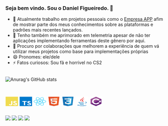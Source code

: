 ### Seja bem vindo. Sou o Daniel Figueiredo. 👋

- 🔭 Atualmente trabalho em projetos pessoais como o [Empresa APP](https://github.com/NielDevSft/empresa) afim de mostrar parte dos meus conhecimentos sobre as plataformas e padrões mais recentes lançados. 
- 🌱 Tenho também me aprimorado em telemetria apesar de não ter aplicações implementando ferramentas deste gênero por aqui.
- 👯 Procuro por colaborações que melhorem a experiência de quem vá utilizar meus projetos como base para implementações próprias
- 😄 Pronomes: ele/dele
- ⚡ Fatos curiosos: Sou fã e horrivel no CS2

##

![Anurag's GitHub stats](https://github-readme-stats.vercel.app/api?username=NielDevSft&show_icons=true&theme=cobalt)

##

<div style="display: inline_block"><br>
  <img align="center" alt="Daniel-Js" height="30" width="40" src="https://raw.githubusercontent.com/devicons/devicon/master/icons/javascript/javascript-plain.svg">
  <img align="center" alt="Daniel-Ts" height="30" width="40" src="https://raw.githubusercontent.com/devicons/devicon/master/icons/typescript/typescript-plain.svg">
  <img align="center" alt="Daniel-React" height="30" width="40" src="https://raw.githubusercontent.com/devicons/devicon/master/icons/react/react-original.svg">
  <img align="center" alt="Daniel-HTML" height="30" width="40" src="https://raw.githubusercontent.com/devicons/devicon/master/icons/html5/html5-original.svg">
  <img align="center" alt="Daniel-CSS" height="30" width="40" src="https://raw.githubusercontent.com/devicons/devicon/master/icons/css3/css3-original.svg">
  <img align="center" alt="Daniel-Python" height="30" width="40" src="https://raw.githubusercontent.com/devicons/devicon/master/icons/java/java-original.svg">
  <img align="center" alt="Daniel-Csharp" height="30" width="40" src="https://raw.githubusercontent.com/devicons/devicon/master/icons/csharp/csharp-original.svg">
</div>

##
  
<div> 
  <a href="https://www.youtube.com/channel/UC35WPrZjB4VZPLlqntbjeVQ" target="_blank"><img src="https://img.shields.io/badge/YouTube-FF0000?style=for-the-badge&logo=youtube&logoColor=white" target="_blank"></a>
  <a href="https://www.instagram.com/niel_figueiredo/" target="_blank"><img src="https://img.shields.io/badge/-Instagram-%23E4405F?style=for-the-badge&logo=instagram&logoColor=white" target="_blank"></a>
  <a href = "mailto:daniel.silva1313@gmail.com"><img src="https://img.shields.io/badge/-Gmail-%23333?style=for-the-badge&logo=gmail&logoColor=white" target="_blank"></a>
  <a href="https://www.linkedin.com/in/daniel-figueiredo-developer/" target="_blank"><img src="https://img.shields.io/badge/-LinkedIn-%230077B5?style=for-the-badge&logo=linkedin&logoColor=white" target="_blank"></a> 
  
</div>
